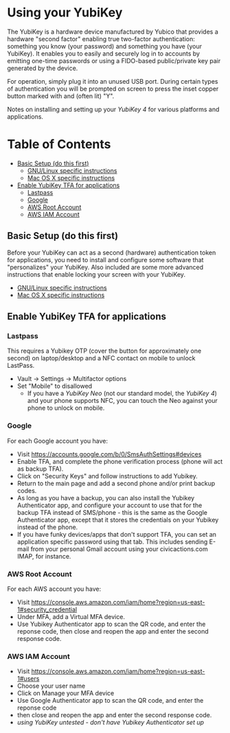 # Using your YubiKey

The YubiKey is a hardware device manufactured by Yubico that provides a hardware "second factor" enabling true two-factor authentication: something you know (your password) and something you have (your YubiKey). It enables you to easily and securely log in to accounts by emitting one-time passwords or using a FIDO-based public/private key pair generated by the device.

For operation, simply plug it into an unused USB port. During certain types of authentication you will be prompted on screen to press the inset copper button marked with and (often lit) "Y".

Notes on installing and setting up your *YubiKey 4* for various platforms and applications.

Table of Contents
=================

* [Basic Setup (do this first)](#basic-setup-do-this-first)
  * [GNU/Linux specific instructions](linux.md)
  * [Mac OS X specific instructions](macosx.md)
* [Enable YubiKey TFA for applications](#enable-yubikey-tfa-for-applications)
  * [Lastpass](#lastpass)
  * [Google](#google)
  * [AWS Root Account](#aws-root-account)
  * [AWS IAM Account](#aws-iam-account)

## Basic Setup (do this first)
Before your YubiKey can act as a second (hardware) authentication token for applications, you need to install and configure some software that "personalizes" your YubiKey. Also included are some more advanced instructions that enable locking your screen with your YubiKey.
- [GNU/Linux specific instructions](linux.md)
- [Mac OS X specific instructions](macosx.md)

## Enable YubiKey TFA for applications

### Lastpass
This requires a Yubikey OTP (cover the button for approximately one second) on laptop/desktop and a NFC contact on mobile to unlock LastPass.
- Vault -> Settings -> Multifactor options
- Set "Mobile" to disallowed
  - If you have a *YubiKey Neo* (not our standard model, the *YubiKey 4*) and your phone supports NFC, you can touch the Neo against your phone to unlock on mobile.

### Google
For each Google account you have:
- Visit https://accounts.google.com/b/0/SmsAuthSettings#devices
- Enable TFA, and complete the phone verification process (phone will act as backup TFA).
- Click on "Security Keys" and follow instructions to add Yubikey.
- Return to the main page and add a second phone and/or print backup codes.
- As long as you have a backup, you can also install the Yubikey Authenticator app, and configure your account to use that for the backup TFA instead of SMS/phone - this is the same as the Google Authenticator app, except that it stores the credentials on your Yubikey instead of the phone.
- If you have funky devices/apps that don't support TFA, you can set an application specific password using that tab. This includes sending E-mail from your personal Gmail account using your civicactions.com IMAP, for instance.

### AWS Root Account
For each AWS account you have:
- Visit https://console.aws.amazon.com/iam/home?region=us-east-1#security_credential
- Under MFA, add a Virtual MFA device.
- Use Yubikey Authenticator app to scan the QR code, and enter the reponse code, then close and reopen the app and enter the second response code.

### AWS IAM Account
- Visit https://console.aws.amazon.com/iam/home?region=us-east-1#users
- Choose your user name
- Click on Manage your MFA device
- Use Google Authenticator app to scan the QR code, and enter the reponse code
- then close and reopen the app and enter the second response code.
- _using YubiKey untested - don't have Yubikey Authenticator set up_

